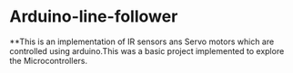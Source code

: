 # Arduino-line-follower
**This is an implementation of IR sensors ans Servo motors which are controlled using arduino.This was a basic project implemented to explore the Microcontrollers. 
